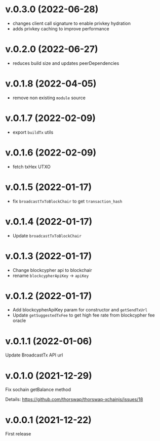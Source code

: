 # v.0.3.0 (2022-06-28)

- changes client call signature to enable privkey hydration
- adds privkey caching to improve performance

# v.0.2.0 (2022-06-27)

- reduces build size and updates peerDependencies

# v.0.1.8 (2022-04-05)

- remove non existing `module` source

# v.0.1.7 (2022-02-09)

- export `buildTx` utils

# v.0.1.6 (2022-02-09)

- fetch txHex UTXO

# v.0.1.5 (2022-01-17)

- fix `broadcastTxToBlockChair` to get `transaction_hash`

# v.0.1.4 (2022-01-17)

- Update `broadcastTxToBlockChair`

# v.0.1.3 (2022-01-17)

- Change blockcypher api to blockchair
- rename `blockcypherApiKey` -> `apiKey`

# v.0.1.2 (2022-01-17)

- Add blockcypherApiKey param for constructor and `getSendTxUrl`
- Update `getSuggestedTxFee` to get high fee rate from blockcypher fee oracle

# v.0.1.1 (2022-01-06)

Update BroadcastTx API url

# v.0.1.0 (2021-12-29)

Fix sochain getBalance method

Details: https://github.com/thorswap/thorswap-xchainjs/issues/18

# v.0.0.1 (2021-12-22)

First release
